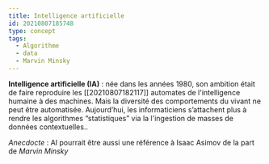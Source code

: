 ```yaml
---
title: Intelligence artificielle
id: 20210807185748
type: concept
tags:
  - Algorithme
  - data
  - Marvin Minsky
---
```

            

**Intelligence artificielle (IA)** : née dans les années 1980, son ambition était de faire reproduire les [[20210807182117]] automates de l'intelligence humaine à des machines. Mais la diversité des comportements du vivant ne peut être automatisée. Aujourd’hui, les informaticiens s’attachent plus à rendre les algorithmes “statistiques” via la l'ingestion de masses de données contextuelles..

_Anecdocte_ :  AI pourrait être aussi une référence à Isaac Asimov de la part de _Marvin Minsky_

